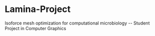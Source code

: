 # Lamina-Project
Isoforce mesh optimization for computational microbiology -- Student Project in Computer Graphics

